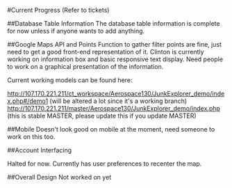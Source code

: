 #Current Progress
(Refer to tickets)

##Database Table Information
The database table information is complete for now unless if anyone wants to add anything.

##Google Maps API and Points
Function to gather filter points are fine, just need to get a good front-end representation of it.  Clinton is currently working on information box and basic responsive text display.
Need people to work on a graphical presentation of the information.

Current working models can be found here:

http://107.170.221.211/ct_workspace/Aerospace130/JunkExplorer_demo/index.php#/demo1 (will be altered a lot since it's a working branch)
http://107.170.221.211/master/Aerospace130/JunkExplorer_demo/index.php (this is stable MASTER, please update this if you update MASTER)

##Mobile
Doesn't look good on mobile at the moment, need someone to work on this too.

##Account Interfacing

Halted for now.  Currently has user preferences to recenter the map.

##Overall Design
Not worked on yet